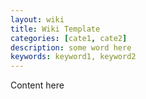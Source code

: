 ```yaml
---
layout: wiki
title: Wiki Template
categories: [cate1, cate2]
description: some word here
keywords: keyword1, keyword2
---
```


Content here
